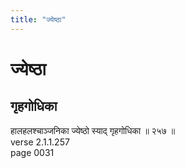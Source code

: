 ```yaml
---
title: "ज्येष्ठा"
---
```


# ज्येष्ठा
## गृहगोधिका
हालहलश्चाञ्जनिका ज्येष्ठो स्याद् गृहगोधिका ॥ २५७ ॥<br />verse 2.1.1.257<br />page 0031

